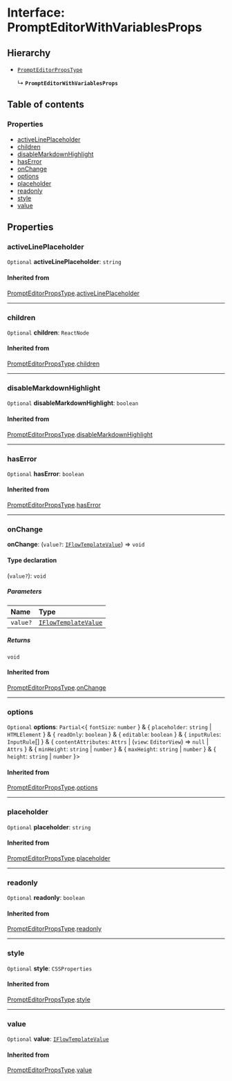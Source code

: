 # Interface: PromptEditorWithVariablesProps

## Hierarchy

* [`PromptEditorPropsType`](/auto-docs/form-materials/interfaces/PromptEditorPropsType.md)

  ↳ **`PromptEditorWithVariablesProps`**

## Table of contents

### Properties

* [activeLinePlaceholder](/auto-docs/form-materials/interfaces/PromptEditorWithVariablesProps.md#activelineplaceholder)
* [children](/auto-docs/form-materials/interfaces/PromptEditorWithVariablesProps.md#children)
* [disableMarkdownHighlight](/auto-docs/form-materials/interfaces/PromptEditorWithVariablesProps.md#disablemarkdownhighlight)
* [hasError](/auto-docs/form-materials/interfaces/PromptEditorWithVariablesProps.md#haserror)
* [onChange](/auto-docs/form-materials/interfaces/PromptEditorWithVariablesProps.md#onchange)
* [options](/auto-docs/form-materials/interfaces/PromptEditorWithVariablesProps.md#options)
* [placeholder](/auto-docs/form-materials/interfaces/PromptEditorWithVariablesProps.md#placeholder)
* [readonly](/auto-docs/form-materials/interfaces/PromptEditorWithVariablesProps.md#readonly)
* [style](/auto-docs/form-materials/interfaces/PromptEditorWithVariablesProps.md#style)
* [value](/auto-docs/form-materials/interfaces/PromptEditorWithVariablesProps.md#value)

## Properties

### activeLinePlaceholder

`Optional` **activeLinePlaceholder**: `string`

#### Inherited from

[PromptEditorPropsType](/auto-docs/form-materials/interfaces/PromptEditorPropsType.md).[activeLinePlaceholder](/auto-docs/form-materials/interfaces/PromptEditorPropsType.md#activelineplaceholder)

***

### children

`Optional` **children**: `ReactNode`

#### Inherited from

[PromptEditorPropsType](/auto-docs/form-materials/interfaces/PromptEditorPropsType.md).[children](/auto-docs/form-materials/interfaces/PromptEditorPropsType.md#children)

***

### disableMarkdownHighlight

`Optional` **disableMarkdownHighlight**: `boolean`

#### Inherited from

[PromptEditorPropsType](/auto-docs/form-materials/interfaces/PromptEditorPropsType.md).[disableMarkdownHighlight](/auto-docs/form-materials/interfaces/PromptEditorPropsType.md#disablemarkdownhighlight)

***

### hasError

`Optional` **hasError**: `boolean`

#### Inherited from

[PromptEditorPropsType](/auto-docs/form-materials/interfaces/PromptEditorPropsType.md).[hasError](/auto-docs/form-materials/interfaces/PromptEditorPropsType.md#haserror)

***

### onChange

**onChange**: (`value?`: [`IFlowTemplateValue`](/auto-docs/form-materials/interfaces/IFlowTemplateValue.md)) => `void`

#### Type declaration

(`value?`): `void`

##### Parameters

| Name | Type |
| :------ | :------ |
| `value?` | [`IFlowTemplateValue`](/auto-docs/form-materials/interfaces/IFlowTemplateValue.md) |

##### Returns

`void`

#### Inherited from

[PromptEditorPropsType](/auto-docs/form-materials/interfaces/PromptEditorPropsType.md).[onChange](/auto-docs/form-materials/interfaces/PromptEditorPropsType.md#onchange)

***

### options

`Optional` **options**: `Partial`<{ `fontSize`: `number`  } & { `placeholder`: `string` | `HTMLElement`  } & { `readOnly`: `boolean`  } & { `editable`: `boolean`  } & { `inputRules`: `InputRule`\[]  } & { `contentAttributes`: `Attrs` | (`view`: `EditorView`) => `null` | `Attrs`  } & { `minHeight`: `string` | `number`  } & { `maxHeight`: `string` | `number`  } & { `height`: `string` | `number`  }>

#### Inherited from

[PromptEditorPropsType](/auto-docs/form-materials/interfaces/PromptEditorPropsType.md).[options](/auto-docs/form-materials/interfaces/PromptEditorPropsType.md#options)

***

### placeholder

`Optional` **placeholder**: `string`

#### Inherited from

[PromptEditorPropsType](/auto-docs/form-materials/interfaces/PromptEditorPropsType.md).[placeholder](/auto-docs/form-materials/interfaces/PromptEditorPropsType.md#placeholder)

***

### readonly

`Optional` **readonly**: `boolean`

#### Inherited from

[PromptEditorPropsType](/auto-docs/form-materials/interfaces/PromptEditorPropsType.md).[readonly](/auto-docs/form-materials/interfaces/PromptEditorPropsType.md#readonly)

***

### style

`Optional` **style**: `CSSProperties`

#### Inherited from

[PromptEditorPropsType](/auto-docs/form-materials/interfaces/PromptEditorPropsType.md).[style](/auto-docs/form-materials/interfaces/PromptEditorPropsType.md#style)

***

### value

`Optional` **value**: [`IFlowTemplateValue`](/auto-docs/form-materials/interfaces/IFlowTemplateValue.md)

#### Inherited from

[PromptEditorPropsType](/auto-docs/form-materials/interfaces/PromptEditorPropsType.md).[value](/auto-docs/form-materials/interfaces/PromptEditorPropsType.md#value)
